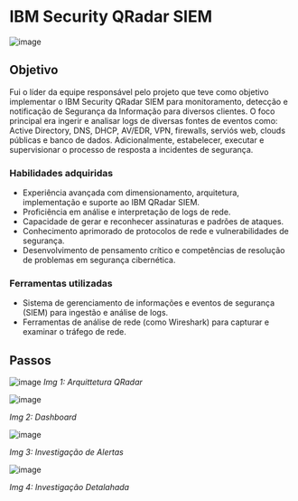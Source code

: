 # IBM Security QRadar SIEM
![image](https://github.com/celsofalcao/qradar/assets/162662857/b57fee89-41b5-414d-b179-6cd9a2a42409)
## Objetivo

Fui o líder da equipe responsável pelo projeto que teve como objetivo implementar o IBM Security QRadar SIEM para monitoramento, detecção e notificação de Segurança da Informação para diversos clientes.
O foco principal era ingerir e analisar logs de diversas fontes de eventos como: Active Directory, DNS, DHCP, AV/EDR, VPN, firewalls, serviós web, clouds públicas e banco de dados. Adicionalmente, estabelecer, executar e supervisionar o processo de resposta a incidentes de segurança.

### Habilidades adquiridas

- Experiência avançada com dimensionamento, arquitetura, implementação e suporte ao IBM QRadar SIEM.
- Proficiência em análise e interpretação de logs de rede.
- Capacidade de gerar e reconhecer assinaturas e padrões de ataques.
- Conhecimento aprimorado de protocolos de rede e vulnerabilidades de segurança.
- Desenvolvimento de pensamento crítico e competências de resolução de problemas em segurança cibernética.

### Ferramentas utilizadas

- Sistema de gerenciamento de informações e eventos de segurança (SIEM) para ingestão e análise de logs.
- Ferramentas de análise de rede (como Wireshark) para capturar e examinar o tráfego de rede.


## Passos

![image](https://github.com/celsofalcao/qradar/assets/162662857/8b6fd97d-4d5e-4286-bdb0-27f2cfdc288f)
*Img 1: Arquittetura QRadar*


![image](https://github.com/celsofalcao/qradar/assets/162662857/5358aa83-8e4c-4b1f-a400-cf9184f31e67)

*Img 2: Dashboard*


![image](https://github.com/celsofalcao/qradar/assets/162662857/653232c4-ccb1-4cec-82c7-8ed942f1a6ca)

*Img 3: Investigação de Alertas*

![image](https://github.com/celsofalcao/qradar/assets/162662857/0aeb20fe-a9c4-4510-b545-5b60ea0e11c1)

*Img 4: Investigação Detalahada*
